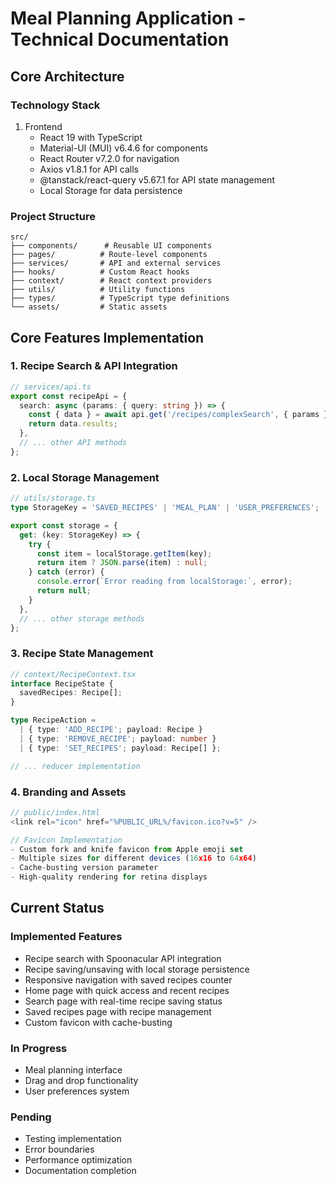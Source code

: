 # Meal Planning Application - Technical Documentation

## Core Architecture

### Technology Stack
1. Frontend
   - React 19 with TypeScript
   - Material-UI (MUI) v6.4.6 for components
   - React Router v7.2.0 for navigation
   - Axios v1.8.1 for API calls
   - @tanstack/react-query v5.67.1 for API state management
   - Local Storage for data persistence

### Project Structure
```
src/
├── components/      # Reusable UI components
├── pages/          # Route-level components
├── services/       # API and external services
├── hooks/          # Custom React hooks
├── context/        # React context providers
├── utils/          # Utility functions
├── types/          # TypeScript type definitions
└── assets/         # Static assets
```

## Core Features Implementation

### 1. Recipe Search & API Integration
```typescript
// services/api.ts
export const recipeApi = {
  search: async (params: { query: string }) => {
    const { data } = await api.get('/recipes/complexSearch', { params });
    return data.results;
  },
  // ... other API methods
};
```

### 2. Local Storage Management
```typescript
// utils/storage.ts
type StorageKey = 'SAVED_RECIPES' | 'MEAL_PLAN' | 'USER_PREFERENCES';

export const storage = {
  get: (key: StorageKey) => {
    try {
      const item = localStorage.getItem(key);
      return item ? JSON.parse(item) : null;
    } catch (error) {
      console.error(`Error reading from localStorage:`, error);
      return null;
    }
  },
  // ... other storage methods
};
```

### 3. Recipe State Management
```typescript
// context/RecipeContext.tsx
interface RecipeState {
  savedRecipes: Recipe[];
}

type RecipeAction =
  | { type: 'ADD_RECIPE'; payload: Recipe }
  | { type: 'REMOVE_RECIPE'; payload: number }
  | { type: 'SET_RECIPES'; payload: Recipe[] };

// ... reducer implementation
```

### 4. Branding and Assets
```typescript
// public/index.html
<link rel="icon" href="%PUBLIC_URL%/favicon.ico?v=5" />

// Favicon Implementation
- Custom fork and knife favicon from Apple emoji set
- Multiple sizes for different devices (16x16 to 64x64)
- Cache-busting version parameter
- High-quality rendering for retina displays
```

## Current Status

### Implemented Features
- Recipe search with Spoonacular API integration
- Recipe saving/unsaving with local storage persistence
- Responsive navigation with saved recipes counter
- Home page with quick access and recent recipes
- Search page with real-time recipe saving status
- Saved recipes page with recipe management
- Custom favicon with cache-busting

### In Progress
- Meal planning interface
- Drag and drop functionality
- User preferences system

### Pending
- Testing implementation
- Error boundaries
- Performance optimization
- Documentation completion
